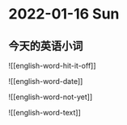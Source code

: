 # 2022-01-16 Sun

## 今天的英语小词

![[english-word-hit-it-off]]

![[english-word-date]]

![[english-word-not-yet]]

![[english-word-text]]
